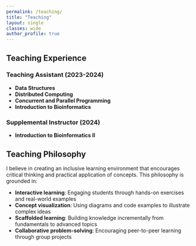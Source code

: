 ```yaml
---
permalink: /teaching/
title: "Teaching"
layout: single
classes: wide
author_profile: true
---
```


## Teaching Experience

### Teaching Assistant (2023-2024)
* **Data Structures** 
* **Distributed Computing**
* **Concurrent and Parallel Programming**
* **Introduction to Bioinformatics**

### Supplemental Instructor (2024)
* **Introduction to Bioinformatics II**

## Teaching Philosophy

I believe in creating an inclusive learning environment that encourages critical thinking and practical application of concepts. This philosophy is grounded in:

* **Interactive learning**: Engaging students through hands-on exercises and real-world examples
* **Concept visualization**: Using diagrams and code examples to illustrate complex ideas
* **Scaffolded learning**: Building knowledge incrementally from fundamentals to advanced topics
* **Collaborative problem-solving**: Encouraging peer-to-peer learning through group projects
